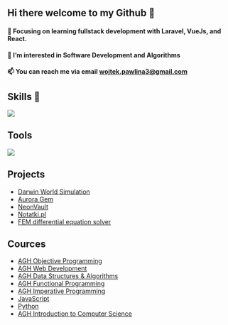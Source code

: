 <h2>Hi there welcome to my Github 👋</h2> 

<h4>🌱 Focusing on learning fullstack development with Laravel, VueJs, and React.</h4>
<h4>👀 I’m interested in Software Development and Algorithms</h4> 
<h4>📫 You can reach me via email <a href="mailto:wojtek.pawlina3@gmail.com">wojtek.pawlina3@gmail.com</a></h4>

<h2>Skills 💪</h2>

  <a href="https://skillicons.dev">
    <img src="https://skillicons.dev/icons?i=aws,k8s,docker,terraform,mysql,postgres,mongodb,linux,windows,python,java,cpp,js,ts,php,laravel,react,html,css,tailwind" />
  </a>

<h2>Tools</h2>
 <a href="https://skillicons.dev">
    <img src="https://skillicons.dev/icons?i=git,github,gitlab,phpstorm,pycharm,idea,vscode,postman," />
  </a>

  <h2>Projects</h2>
  <ul>
    <li>
       <a href=https://github.com/Wpawlina/Darwin-project>Darwin World Simulation</a> 
    </li>
    <li> 
      <a href=https://github.com/Wpawlina/aurora-gem>Aurora Gem</a> 
    </li>
    <li>
       <a href=https://github.com/Wpawlina/NeonVault>NeonVault</a> 
    </li>
    <li>
      <a href=https://github.com/Wpawlina/Notatki.pl>Notatki.pl</a>
    </li>
    <li>
       <a href=https://github.com/Wpawlina/FEM-Acoustic-Material-Vibrations>FEM differential equation solver</a> 
    </li>
  </ul>

  <h2>Cources</h2>
    <ul>
    <li>
       <a href=https://github.com/Wpawlina/AGH_Objective_Programming_Course>AGH Objective Programming</a> 
    </li>
     <li>
       <a href=https://github.com/Wpawlina/AGH-WebDevelopment-Course>AGH Web Development</a> 
    </li>
    <li>
       <a href=https://github.com/Wpawlina/AGH-DSA-Course>AGH Data Structures & Algorithms</a> 
    </li>
    <li> 
      <a href=https://github.com/Wpawlina/AGH-Functional-Programming-Course>AGH Functional Programming</a> </li>
    <li>  
      <a href=https://github.com/Wpawlina/AGH-C-Course>AGH Imperative Programming</a>
    </li>
     <li>
       <a href=https://github.com/Wpawlina/JavaScript-Cources>JavaScript</a> 
    </li>
    <li>
       <a href=https://github.com/Wpawlina/Python-Cources>Python</a> 
    </li>
    <li>
       <a href=https://github.com/Wpawlina/AGH-ITCS-Course>AGH Introduction to Computer Science</a> 
    </li>
      
  </ul>
  









<!---
Wpawlina/Wpawlina is a ✨ special ✨ repository because its `README.md` (this file) appears on your GitHub profile.
You can click the Preview link to take a look at your changes.
--->
